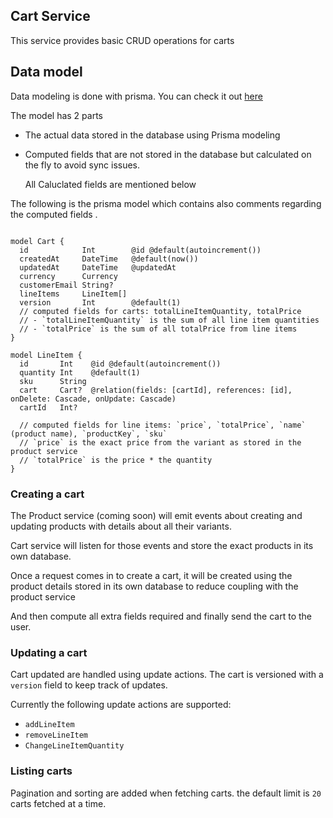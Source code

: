## Cart Service

This service provides basic CRUD operations for carts

## Data model

Data modeling is done with prisma. You can check it out [here](/services/cart/src/prisma/schema.prisma)

The model has 2 parts

- The actual data stored in the database using Prisma modeling
- Computed fields that are not stored in the database but calculated on the fly to avoid sync issues.

  All Caluclated fields are mentioned below

The following is the prisma model which contains also comments regarding the computed fields .

```prisma

model Cart {
  id            Int        @id @default(autoincrement())
  createdAt     DateTime   @default(now())
  updatedAt     DateTime   @updatedAt
  currency      Currency
  customerEmail String?
  lineItems     LineItem[]
  version       Int        @default(1)
  // computed fields for carts: totalLineItemQuantity, totalPrice
  // - `totalLineItemQuantity` is the sum of all line item quantities
  // - `totalPrice` is the sum of all totalPrice from line items
}

model LineItem {
  id       Int    @id @default(autoincrement())
  quantity Int    @default(1)
  sku      String
  cart     Cart?  @relation(fields: [cartId], references: [id], onDelete: Cascade, onUpdate: Cascade)
  cartId   Int?

  // computed fields for line items: `price`, `totalPrice`, `name` (product name), `productKey`, `sku`
  // `price` is the exact price from the variant as stored in the product service
  // `totalPrice` is the price * the quantity
}

```

### Creating a cart

The Product service (coming soon) will emit events about creating and updating products with details about all their variants.

Cart service will listen for those events and store the exact products in its own database.

Once a request comes in to create a cart, it will be created using the product details stored in its own database
to reduce coupling with the product service

And then compute all extra fields required and finally send the cart to the user.

### Updating a cart

Cart updated are handled using update actions. The cart is versioned with a `version` field to keep track of updates.

Currently the following update actions are supported:

- `addLineItem`
- `removeLineItem`
- `ChangeLineItemQuantity`

### Listing carts

Pagination and sorting are added when fetching carts. the default limit is `20` carts fetched at a time.
